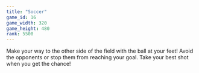 ```yaml
---
title: "Soccer"
game_id: 16
game_width: 320
game_height: 480
rank: 5500
---
```

Make your way to the other side of the field with the ball at your feet! Avoid the opponents or stop them from reaching your goal. Take your best shot when you get the chance!